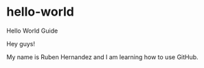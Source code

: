 # hello-world
Hello World Guide 


Hey guys!

My name is Ruben Hernandez and I am learning how to use GitHub. 
